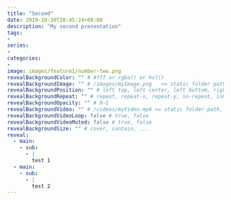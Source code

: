 ```yaml
---
title: "Second"
date: 2019-10-30T20:45:24+09:00
description: "My second presentation"
tags:
-
series:
-
categories:
-
image: images/feature1/number-two.png
revealBackgroundColor: "" # #fff or rgba() or hsl()
revealBackgroundImage: "" # /images/myImage.png   <= static folder path
revealBackgroundPosition: "" # left top, left center, left bottom, right top, right center ...
revealBackgroundRepeat: "" # repeat, repeat-x, repeat-y, no-repeat, inherit
revealBackgroundOpacity: "" # 0~1
revealBackgroundVideo: "" # /videos/myVideo.mp4 <= static folder path, A single video source, or a comma separated list of video sources.
revealBackgroundVideoLoop: false # true, false
revealBackgroundVideoMuted: false # true, false
revealBackgroundSize: "" # cover, contain, ...
reveal: 
  - main:
    - sub: 
      - |
        test 1
  - main:
    - sub: 
      - |
        test 2
---
```

